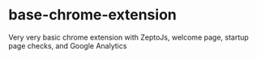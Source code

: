 # base-chrome-extension
Very very basic chrome extension with ZeptoJs, welcome page, startup page checks, and Google Analytics
